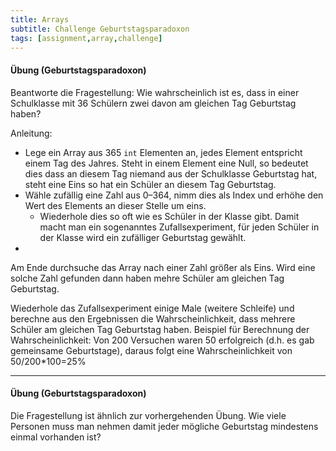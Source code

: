 ```yaml
---
title: Arrays
subtitle: Challenge Geburtstagsparadoxon
tags: [assignment,array,challenge]
---
```


#### Übung (Geburtstagsparadoxon)

Beantworte die Fragestellung:  Wie wahrscheinlich ist es, dass in einer Schulklasse mit 36 Schülern zwei davon am gleichen Tag Geburtstag haben?

Anleitung:

- Lege ein Array aus 365 `int` Elementen an, jedes Element entspricht einem Tag des Jahres.
  Steht in einem Element eine Null, so bedeutet dies dass an diesem Tag niemand aus der Schulklasse Geburtstag hat, steht eine Eins so hat ein Schüler an diesem Tag Geburtstag.
- Wähle zufällig eine Zahl aus 0–364, nimm dies als Index und erhöhe den Wert des Elements an dieser Stelle um eins.
  - Wiederhole dies so oft wie es Schüler in der Klasse gibt. Damit macht man ein sogenanntes Zufallsexperiment, für jeden Schüler in der Klasse wird ein zufälliger Geburtstag gewählt.
- 
Am Ende durchsuche das Array nach einer Zahl größer als Eins. Wird eine solche Zahl gefunden dann haben mehre Schüler am gleichen Tag Geburtstag.


Wiederhole das Zufallsexperiment einige Male (weitere Schleife) und berechne aus den Ergebnissen die Wahrscheinlichkeit, dass mehrere Schüler am gleichen Tag Geburtstag haben. Beispiel für Berechnung der Wahrscheinlichkeit: Von 200 Versuchen waren 50 erfolgreich (d.h. es gab gemeinsame Geburtstage), daraus folgt eine Wahrscheinlichkeit von 50/200*100=25%



---

#### Übung (Geburtstagsparadoxon)

Die Fragestellung ist ähnlich zur vorhergehenden Übung. Wie viele Personen muss man nehmen damit jeder mögliche Geburtstag mindestens einmal vorhanden ist?